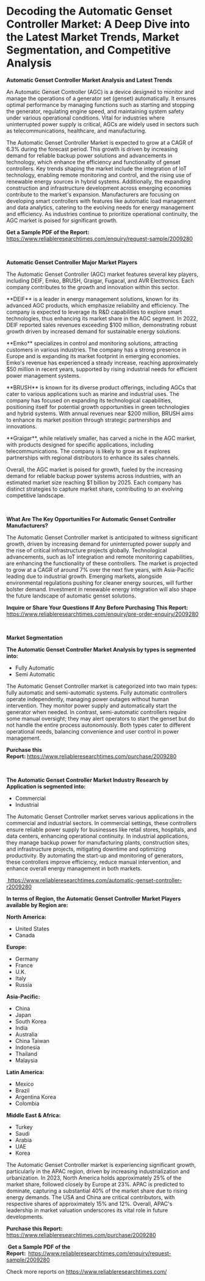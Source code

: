 <p><h1>Decoding the Automatic Genset Controller Market: A Deep Dive into the Latest Market Trends, Market Segmentation, and Competitive Analysis</h1></p><p><strong>Automatic Genset Controller Market Analysis and Latest Trends</strong></p>
<p><p>An Automatic Genset Controller (AGC) is a device designed to monitor and manage the operations of a generator set (genset) automatically. It ensures optimal performance by managing functions such as starting and stopping the generator, regulating engine speed, and maintaining system safety under various operational conditions. Vital for industries where uninterrupted power supply is critical, AGCs are widely used in sectors such as telecommunications, healthcare, and manufacturing.</p><p>The Automatic Genset Controller Market is expected to grow at a CAGR of 6.3% during the forecast period. This growth is driven by increasing demand for reliable backup power solutions and advancements in technology, which enhance the efficiency and functionality of genset controllers. Key trends shaping the market include the integration of IoT technology, enabling remote monitoring and control, and the rising use of renewable energy sources in hybrid systems. Additionally, the expanding construction and infrastructure development across emerging economies contribute to the market's expansion. Manufacturers are focusing on developing smart controllers with features like automatic load management and data analytics, catering to the evolving needs for energy management and efficiency. As industries continue to prioritize operational continuity, the AGC market is poised for significant growth.</p></p>
<p><strong>Get a Sample PDF of the Report:&nbsp;</strong> <a href="https://www.reliableresearchtimes.com/enquiry/request-sample/2009280?utm_campaign=2263&utm_medium=2&utm_source=Github&utm_content=ia&utm_term=10042025&utm_id=automatic-genset-controller">https://www.reliableresearchtimes.com/enquiry/request-sample/2009280</a></p>
<p>&nbsp;</p>
<p><strong>Automatic Genset Controller Major Market Players</strong></p>
<p><p>The Automatic Genset Controller (AGC) market features several key players, including DEIF, Emko, BRUSH, Graigar, Fugacal, and AVR Electronics. Each company contributes to the growth and innovation within this sector.</p><p>**DEIF** is a leader in energy management solutions, known for its advanced AGC products, which emphasize reliability and efficiency. The company is expected to leverage its R&D capabilities to explore smart technologies, thus enhancing its market share in the AGC segment. In 2022, DEIF reported sales revenues exceeding $100 million, demonstrating robust growth driven by increased demand for sustainable energy solutions.</p><p>**Emko** specializes in control and monitoring solutions, attracting customers in various industries. The company has a strong presence in Europe and is expanding its market footprint in emerging economies. Emko's revenue has experienced a steady increase, reaching approximately $50 million in recent years, supported by rising industrial needs for efficient power management systems.</p><p>**BRUSH** is known for its diverse product offerings, including AGCs that cater to various applications such as marine and industrial uses. The company has focused on expanding its technological capabilities, positioning itself for potential growth opportunities in green technologies and hybrid systems. With annual revenues near $200 million, BRUSH aims to enhance its market position through strategic partnerships and innovations.</p><p>**Graigar**, while relatively smaller, has carved a niche in the AGC market, with products designed for specific applications, including telecommunications. The company is likely to grow as it explores partnerships with regional distributors to enhance its sales channels.</p><p>Overall, the AGC market is poised for growth, fueled by the increasing demand for reliable backup power systems across industries, with an estimated market size reaching $1 billion by 2025. Each company has distinct strategies to capture market share, contributing to an evolving competitive landscape.</p></p>
<p>&nbsp;</p>
<p><strong>What Are The Key Opportunities For Automatic Genset Controller Manufacturers?</strong></p>
<p><p>The Automatic Genset Controller market is anticipated to witness significant growth, driven by increasing demand for uninterrupted power supply and the rise of critical infrastructure projects globally. Technological advancements, such as IoT integration and remote monitoring capabilities, are enhancing the functionality of these controllers. The market is projected to grow at a CAGR of around 7% over the next five years, with Asia-Pacific leading due to industrial growth. Emerging markets, alongside environmental regulations pushing for cleaner energy sources, will further bolster demand. Investment in renewable energy integration will also shape the future landscape of automatic genset solutions.</p></p>
<p><strong>Inquire or Share Your Questions If Any Before Purchasing This Report:</strong> <a href="https://www.reliableresearchtimes.com/enquiry/pre-order-enquiry/2009280?utm_campaign=2263&utm_medium=2&utm_source=Github&utm_content=ia&utm_term=10042025&utm_id=automatic-genset-controller">https://www.reliableresearchtimes.com/enquiry/pre-order-enquiry/2009280</a></p>
<p>&nbsp;</p>
<p><strong>Market Segmentation</strong></p>
<p><strong>The Automatic Genset Controller Market Analysis by types is segmented into:</strong></p>
<p><ul><li>Fully Automatic</li><li>Semi Automatic</li></ul></p>
<p><p>The Automatic Genset Controller market is categorized into two main types: fully automatic and semi-automatic systems. Fully automatic controllers operate independently, managing power outages without human intervention. They monitor power supply and automatically start the generator when needed. In contrast, semi-automatic controllers require some manual oversight; they may alert operators to start the genset but do not handle the entire process autonomously. Both types cater to different operational needs, balancing convenience and user control in power management.</p></p>
<p><strong>Purchase this Report:&nbsp;</strong><a href="https://www.reliableresearchtimes.com/purchase/2009280?utm_campaign=2263&utm_medium=2&utm_source=Github&utm_content=ia&utm_term=10042025&utm_id=automatic-genset-controller">https://www.reliableresearchtimes.com/purchase/2009280</a></p>
<p>&nbsp;</p>
<p><strong>The Automatic Genset Controller Market Industry Research by Application is segmented into:</strong></p>
<p><ul><li>Commercial</li><li>Industrial</li></ul></p>
<p><p>The Automatic Genset Controller market serves various applications in the commercial and industrial sectors. In commercial settings, these controllers ensure reliable power supply for businesses like retail stores, hospitals, and data centers, enhancing operational continuity. In industrial applications, they manage backup power for manufacturing plants, construction sites, and infrastructure projects, mitigating downtime and optimizing productivity. By automating the start-up and monitoring of generators, these controllers improve efficiency, reduce manual intervention, and enhance overall energy management in both markets.</p></p>
<p><a href="https://www.reliableresearchtimes.com/automatic-genset-controller-r2009280?utm_campaign=2263&utm_medium=2&utm_source=Github&utm_content=ia&utm_term=10042025&utm_id=automatic-genset-controller">&nbsp;https://www.reliableresearchtimes.com/automatic-genset-controller-r2009280</a></p>
<p><strong>In terms of Region, the Automatic Genset Controller Market Players available by Region are:</strong></p>
<p>
    <p> <strong> North America: </strong>
        <ul>
            <li>United States</li>
            <li>Canada</li>
        </ul>
        </p> 
    <p> <strong> Europe: </strong>
        <ul>
            <li>Germany</li>
            <li>France</li>
            <li>U.K.</li>
            <li>Italy</li>
            <li>Russia</li>
        </ul>
        </p> 
    <p> <strong> Asia-Pacific: </strong>
        <ul>
            <li>China</li>
            <li>Japan</li>
            <li>South Korea</li>
            <li>India</li>
            <li>Australia</li>
            <li>China Taiwan</li>
            <li>Indonesia</li>
            <li>Thailand</li>
            <li>Malaysia</li>
        </ul>
        </p> 
    <p> <strong> Latin America: </strong>
        <ul>
            <li>Mexico</li>
            <li>Brazil</li>
            <li>Argentina Korea</li>
            <li>Colombia</li>
        </ul>
        </p> 
    <p> <strong> Middle East & Africa: </strong>
        <ul>
            <li>Turkey</li>
            <li>Saudi</li>
            <li>Arabia</li>
            <li>UAE</li>
            <li>Korea</li>
        </ul>
    </p>
    </p>
<p><p>The Automatic Genset Controller market is experiencing significant growth, particularly in the APAC region, driven by increasing industrialization and urbanization. In 2023, North America holds approximately 25% of the market share, followed closely by Europe at 23%. APAC is predicted to dominate, capturing a substantial 40% of the market share due to rising energy demands. The USA and China are critical contributors, with respective shares of approximately 15% and 12%. Overall, APAC's leadership in market valuation underscores its vital role in future developments.</p></p>
<p><strong>Purchase this Report: </strong><a href="https://www.reliableresearchtimes.com/purchase/2009280?utm_campaign=2263&utm_medium=2&utm_source=Github&utm_content=ia&utm_term=10042025&utm_id=automatic-genset-controller">https://www.reliableresearchtimes.com/purchase/2009280</a></p>
<p>&nbsp;<strong>Get a Sample PDF of the Report:&nbsp;&nbsp;</strong><a href="https://www.reliableresearchtimes.com/enquiry/request-sample/2009280?utm_campaign=2263&utm_medium=2&utm_source=Github&utm_content=ia&utm_term=10042025&utm_id=automatic-genset-controller">https://www.reliableresearchtimes.com/enquiry/request-sample/2009280</a></p>
<p><strong></strong></p>
<p>Check more reports on <a href="https://www.reliableresearchtimes.com/?utm_campaign=2263&utm_medium=2&utm_source=Github&utm_content=ia&utm_term=10042025&utm_id=automatic-genset-controller">https://www.reliableresearchtimes.com/</a></p>